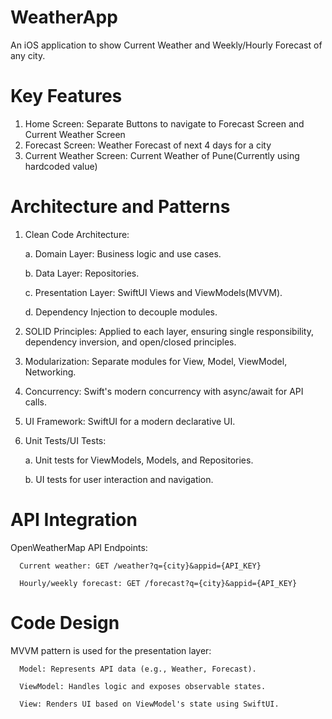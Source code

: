 # WeatherApp
An iOS application to show Current Weather and Weekly/Hourly Forecast of any city. 

# Key Features
1. Home Screen: Separate Buttons to navigate to Forecast Screen and Current Weather Screen
2. Forecast Screen: Weather Forecast of next 4 days for a city
3. Current Weather Screen: Current Weather of Pune(Currently using hardcoded value)

# Architecture and Patterns
1. Clean Code Architecture:
   
      a. Domain Layer: Business logic and use cases.
  
      b. Data Layer: Repositories.
  
      c. Presentation Layer: SwiftUI Views and ViewModels(MVVM).
  
      d. Dependency Injection to decouple modules.
  

3. SOLID Principles: Applied to each layer, ensuring single responsibility, dependency inversion, and open/closed principles.

4. Modularization: Separate modules for View, Model, ViewModel, Networking.

5. Concurrency: Swift's modern concurrency with async/await for API calls.

6. UI Framework: SwiftUI for a modern declarative UI.

7. Unit Tests/UI Tests:
   
     a. Unit tests for ViewModels, Models, and Repositories.
   
     b. UI tests for user interaction and navigation.

# API Integration
OpenWeatherMap API Endpoints:

      Current weather: GET /weather?q={city}&appid={API_KEY}

      Hourly/weekly forecast: GET /forecast?q={city}&appid={API_KEY}


# Code Design
MVVM pattern is used for the presentation layer:

      Model: Represents API data (e.g., Weather, Forecast).

      ViewModel: Handles logic and exposes observable states.

      View: Renders UI based on ViewModel's state using SwiftUI.


   
   
